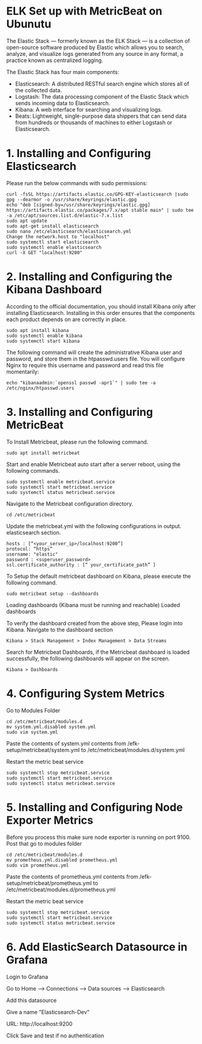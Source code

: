 
# ELK Set up with MetricBeat on Ubunutu

The Elastic Stack — formerly known as the ELK Stack — is a collection of open-source software produced by Elastic which allows you to search, analyze, and visualize logs generated from any source in any format, a practice known as centralized logging. 

The Elastic Stack has four main components:

- Elasticsearch: A distributed RESTful search engine which stores all of the collected data.
- Logstash: The data processing component of the Elastic Stack which sends incoming data to Elasticsearch.
- Kibana: A web interface for searching and visualizing logs.
- Beats: Lightweight, single-purpose data shippers that can send data from hundreds or thousands of machines to either Logstash or Elasticsearch.

# 1. Installing and Configuring Elasticsearch  

Please run the below commands with sudo permissions:

    curl -fsSL https://artifacts.elastic.co/GPG-KEY-elasticsearch |sudo gpg --dearmor -o /usr/share/keyrings/elastic.gpg
    echo "deb [signed-by=/usr/share/keyrings/elastic.gpg] https://artifacts.elastic.co/packages/7.x/apt stable main" | sudo tee -a /etc/apt/sources.list.d/elastic-7.x.list
    sudo apt update
    sudo apt-get install elasticsearch
    sudo nano /etc/elasticsearch/elasticsearch.yml
    Change the network.host to "localhost"
    sudo systemctl start elasticsearch
    sudo systemctl enable elasticsearch
    curl -X GET "localhost:9200"

# 2. Installing and Configuring the Kibana Dashboard  

According to the official documentation, you should install Kibana only after installing Elasticsearch. Installing in this order ensures that the components each product depends on are correctly in place.

    sudo apt install kibana
    sudo systemctl enable kibana
    sudo systemctl start kibana

The following command will create the administrative Kibana user and password, and store them in the htpasswd.users file. You will configure Nginx to require this username and password and read this file momentarily:

    echo "kibanaadmin:`openssl passwd -apr1`" | sudo tee -a /etc/nginx/htpasswd.users

# 3. Installing and Configuring MetricBeat  
To Install Metricbeat, please run the following command.  

    sudo apt install metricbeat

Start and enable Metricbeat auto start after a server reboot, using the following commands.  

    sudo systemctl enable metricbeat.service
    sudo systemctl start metricbeat.service
    sudo systemctl status metricbeat.service

Navigate to the Metricbeat configuration directory.  

    cd /etc/metricbeat

Update the metricbeat.yml with the following configurations in output. elasticsearch section.

    hosts : [“<your_server_ip>/localhost:9200”]
    protocol: “https”
    username: "elastic" 
    password : <superuser_password>
    ssl.certificate_authority : [“ your_certificate_path” ]

To Setup the default metricbeat dashboard on Kibana, please execute the following command. 

    sudo metricbeat setup --dashboards  

Loading dashboards (Kibana must be running and reachable)
Loaded dashboards

To verify the dashboard created from the above step, Please login into Kibana.
Navigate to the dashboard section  

    Kibana > Stack Management > Index Management > Data Streams

Search for Metricbeat Dashboards, if the Metricbeat dashboard is loaded successfully, the following dashboards will appear on the screen.  

    Kibana > Dashboards

# 4. Configuring System Metrics
Go to Modules Folder

    cd /etc/metricbeat/modules.d
    mv system.yml.disabled system.yml
    sudo vim system.yml

Paste the contents of system.yml contents from /efk-setup/metricbeat/system.yml to /etc/metricbeat/modules.d/system.yml 

Restart the metric beat service   

    sudo systemctl stop metricbeat.service
    sudo systemctl start metricbeat.service
    sudo systemctl status metricbeat.service

# 5. Installing and Configuring Node Exporter Metrics

Before you process this make sure node exporter is running on port 9100. 
Post that go to modules folder   

    cd /etc/metricbeat/modules.d
    mv prometheus.yml.disabled prometheus.yml
    sudo vim prometheus.yml

Paste the contents of prometheus.yml contents from /efk-setup/metricbeat/prometheus.yml to /etc/metricbeat/modules.d/prometheus.yml

Restart the metric beat service  

    sudo systemctl stop metricbeat.service
    sudo systemctl start metricbeat.service
    sudo systemctl status metricbeat.service

# 6. Add ElasticSearch Datasource in Grafana

Login to Grafana 

Go to Home --> Connections --> Data sources --> Elasticsearch 

Add this datasource 

Give a name "Elasticsearch-Dev" 

URL: http://localhost:9200 

Click Save and test if no authentication 

